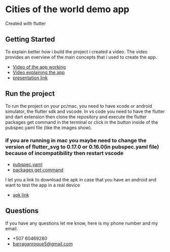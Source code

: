# Cities of the world demo app

Created with flutter

## Getting Started


To explain better how i build the project i created a video.
The video provides an overview of the main concepts that i used to create the app. 
 - [Video of the app working](https://youtu.be/DFmDRCRkE9Y)
 - [Video explaining the app](https://youtu.be/7WLSmuzaD-A)
 - [presentation link](https://drive.google.com/file/d/1DZjx14fyyceqUVHewiLkiJkiwcx5v2Pu/view?usp=sharing)

## Run the project

To run the project on your pc/mac, you need to have xcode or android simulator, the flutter sdk and vscode. In vs code you need to have the flutter and dart extension then clone the repository and execute the flutter packages get command in the terminal or click in the button inside of the pubspec.yaml file (like the images show).
### if you are running in mac you maybe need to change the version of flutter_svg to 0.17.0 or 0.16.0(in pubspec.yaml file) because of  incompatibility then restart vscode 
- [pubspec.yaml](https://drive.google.com/file/d164w0qBNT1uCtFkrUdNhtgVZb2ouJE-Tk/view?usp=sharing)
- [packages get command](https://drive.google.com/file/d/1gUo6-P0x51wEyKVkHQoqP-9YJshiAcvI/view?usp=sharing)

I let you a link to download the apk in case that you have an android and want to test the app in a real device
- [apk link](https://drive.google.com/file/d/1LRCVPjGX5OE5xWGAFcd-f_lXR2A5CpYd/view?usp=sharing)


## Questions

If you have any questions let me know, here is my phone number and my email.
- +507 60469280
- barraganroque5@gmail.com
